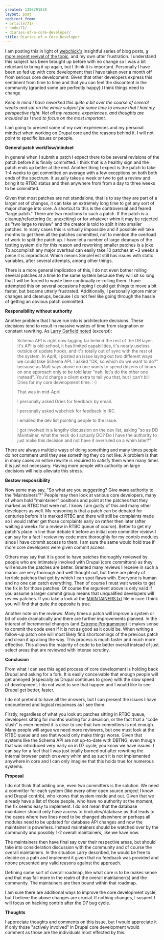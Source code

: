 ```yaml
---
created: 1256791838
layout: post
redirect_from:
- article/71/
- node/71/
- diaries-of-a-core-developer/
title: Diaries of a Core Developer
---
```

I am posting this in light of <a href="http://webchick.net">webchick's</a> insightful series of blog posts, <a href="http://www.mattfarina.com/2009/9/scaling-core-development-process">a more recent revival of the topic</a>, and my own utter frustration. I understand this subject has been brought up before with no change so I was a bit reluctant to bring it up again, but I think it is important. Personally I have been so fed up with core development that I have taken over a month off from serious core development. Given that other developers express this sentiment from time to time and that you can feel the discontent in the community (granted some are perfectly happy) I think things need to change.

<em>Keep in mind I have reworked this quite a bit over the course of several weeks and sat on the whole subject for some time to ensure that I had my perspective right. Not all my reasons, experiences, and thoughts are included as I tried to focus on the most important.</em>

I am going to present some of my own experiences and my personal mindset when working on Drupal core and the reasons behind it. I will not point to specific issues or people.

<b>General patch workflow/mindset</b>

In general when I submit a patch I expect there to be several revisions of the patch before it is finally committed. I think that is a healthy sign and the patch ends up better at the end. Another thing I expect is the patch to take 1-4 weeks to get committed on average with a few exceptions on both both ends of the spectrum. It usually takes a week or two to get a review and bring it to RTBC status and then anywhere from from a day to three weeks to be committed.

Given that most patches are not standalone, that is to say they are part of a larger set of changes, it can take an extremely long time to get any sort of major change into core. A shortcut to this is the controversial and feared "large patch." There are two reactions to such a patch. If the patch is a cleanup/refactoring (ie. unexciting) or for whatever whim it may be rejected as "two large to review" and the creator is told to split it into smaller patches. In many cases this is virtually impossible and if possible will take months to get them all the patches committed, not to mention the overload of work to split the patch up. I have let a number of large cleanups of the testing system die for this reason and reworking smaller patches is a joke. To accomplish any major overhaul can easily take 10 patches at ~3 weeks a piece it is impractical. Which means SimpleTest still has issues with static variables, after several attempts, among other things.

There is a more general implication of this, I do not even bother rolling several patches at a time to the same system because they will sit so long that I will be forced to waste time continually re-rolling them. I have attempted this on several occasions hoping I could get things to move a bit faster, but became utterly frustrated. Additionally, I personally ignore minor changes and cleanups, because I do not feel like going through the hassle of getting an obvious patch committed.

<b>Responsibility without authority</b>

Another problem that I have run into is architecture decisions. These decisions tend to result in massive wastes of time from stagnation or constant rewriting.  As <a href="http://www.mattfarina.com/2009/9/scaling-core-development-process#comment-2991">Larry Garfield noted</a> (excerpt):

> Schema API is right now lagging far behind the rest of the DB layer. It's API is old-school, it has limited capabilities, it's nearly useless outside of update hooks, and it's totally out of sync with the rest of the system. In April, I posted an issue laying out two different ways we could take Schema API. I asked "OK, so which do we want to do?" because as Matt says above no one wants to spend dozens of hours on one approach only to be told later "nah, let's do the other one instead". You'd charge a client extra to tell you that, but I can't bill Dries for my core development time. :-)
>
> That was in mid-April.
>
> I personally asked Dries for feedback by email.
>
> I personally asked webchick for feedback in IRC.
>
> I emailed the dev list pointing people to the issue.
>
> I got involved in a lengthy discussion on the dev list, asking "so as DB Maintainer, what the heck do I actually DO? Do I have the authority to just make this decision and not have it overruled on a whim later?"

There are always multiple ways of doing something and many times people do not comment until they see something they do not like. A problem is that in many cases an entire rewrite is required to satisfy them when many times it is just not necessary. Having more people with authority on large decisions will help alleviate this stress.

<b>Bestow responsibility</b>

Now some may say, "So what are you suggesting? Give <strike>more</strike> authority to the 'Maintainers'?" People may then look at various core developers, many of whom hold "maintainer" positions and point at the patches that they marked as RTBC that were not. I know I am guilty of this and many other developers as well. My reasoning is that a patch can be debated for centuries before it is marked RTBC and there will still be complaints made so I would rather get those complaints early on rather then later (after waiting a week+ for a review in RTBC queue of course). Better to get my patch's place in line than debate it before an initial core committer review. I can say for a fact I review my code more thoroughly for my contrib modules since I have commit access to them. I am sure the same would hold true if more core developers were given commit access.

Others may say that it is good to have patches thoroughly reviewed by people who are intimately involved with Drupal (core committers) as they will ensure the patches are better. Granted many reviews I receive in such a manor are very thorough and well thought out, but there are plenty of terrible patches that get by which I can spot flaws with. Everyone is human and no one can catch everything. Then of course I must wait weeks to get the fix in for those patches. Of course the argument above is only valid if you assume a larger commit group means that unqualified developers will review patches. If you take a look at the <a href="http://cvs.drupal.org/viewvc.py/drupal/drupal/MAINTAINERS.txt?view=markup">MAINTAINERS.txt</a> file in core I think you will find that quite the opposite is true.

Another note on the reviews. Many times a patch will improve a system or bit of code dramatically and there are further improvements planned. In the interest of incremental changes (and <a href="http://en.wikipedia.org/wiki/Extreme_Programming">Extreme Programming</a>) it makes sense to commit the code even if it is not as good as it could be. When writing a follow-up patch one will most likely find shortcomings of the previous patch and clean it up along the way. This process is much faster and much more effective. This allows the majority of code to be better overall instead of just select areas that are reviewed with intense scrutiny.

<b>Conclusion</b>

From what I can see this aged process of core development is holding back Drupal and asking for a fork. It is easily conceivable that enough people will get annoyed (especially as Drupal continues to grow) with the slow speed of development. I do not want to see that happen and I would like to see Drupal get better, faster.

I do not pretend to have all the answers, but I can present the issues I have encountered and logical responses as I see them.

Firstly, regardless of what you look at: patches sitting in RTBC queue, developers sitting for months waiting for a decision, or the fact that a "code slush" is even needed it is clear to see that two committers is not enough. Many people will argue we need more reviewers, but one must look at the RTBC queue and see that would only make things worse. Given that systems like the Schema API are not up-to-date with DBTNG, even though that was introduced very early on in D7 cycle, you know we have issues. I can say for a fact that I was just totally burned out after rewriting the internal browser patch on every whim and as such it is not implemented anywhere in core and I can only imagine that this holds true for numerous systems.

<b>Proposal</b>

I do not think that adding one, even two committers is the solution. We need a committer for each system (like every other open source project I know and Drupal contrib), who knows that system inside and out. Given that we already have a list of those people, who have no authority at the moment, the fix seems easy to implement. I do not mean that the database maintainer should only have access to /includes/database as that leads to the cases where two lines need to be changed elsewhere or perhaps all modules need to be updated for database API changes and now the maintainer is powerless. Instead maintainers should be watched over by the community and possibly 1-2 overall maintainers, like we have now.

The maintainers then have final say over their respective areas, but should take into consideration discussion with the community and of course the overall maintainers. In the situation Larry described, he would be free to decide on a path and implement it given that no feedback was provided and noone presented any valid reasons against the approach.

Defining some sort of overall roadmap, like what core is to be makes sense and that may fall more in the realm of the overall maintainer(s) and the community. The maintainers are then bound within that roadmap.

I am sure there are additional ways to improve the core development cycle, but I believe the above changes are crucial. If nothing changes, I suspect I will focus on hacking contrib after the D7 bug cycle.

<b>Thoughts</b>

I appreciate thoughts and comments on this issue, but I would appreciate it if only those "actively involved" in Drupal core development would comment as those are the individuals most effected by this.
